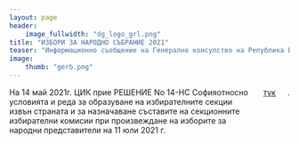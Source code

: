 ```yaml
---
layout: page
header:
    image_fullwidth: "dg_logo_grl.png"
title: "ИЗБОРИ ЗА НАРОДНО СЪБРАНИЕ 2021"
teaser: "Информационно съобщение на Генерално консулство на Република България в Мюнхен"
image:
    thumb: "gerb.png"
---
```

 
<div class="row b30" >
    <div class="medium-2 columns t30"> 
        <img class="b90" src="{{ site.urlimg }}gerb.png" alt="">
    </div>
    <div class="medium-10 columns t30"> 
        На 14 май 2021г. ЦИК прие РЕШЕНИЕ  No 14-НС Софияотносно условията и реда за образуване на избирателните секции извън страната и за назначаване съставите на секционните избирателни комисии при произвеждане на изборите за народни представители на 11 юли 2021 г. <a href="/content/gkpp_bg_20210518.pdf" target="_blank">тук </a>. 
    </div>
</div>